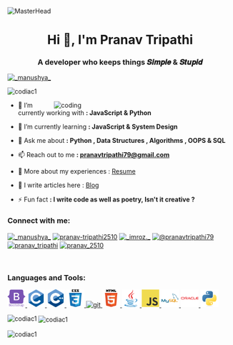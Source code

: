 ![MasterHead](https://visme.co/blog/wp-content/uploads/powerpoint-animation-how-to-add-animation-to-powerpoint.gif)

<h1 align="center">Hi 👋, I'm Pranav Tripathi</h1>
<h3 align="center">A developer who keeps things 𝑺𝒊𝒎𝒑𝒍𝒆 & 𝑺𝒕𝒖𝒑𝒊𝒅</h3>
<!--<img align="right" alt="Coding" width="400" height = "335" src="https://i.pinimg.com/originals/e4/26/70/e426702edf874b181aced1e2fa5c6cde.gif"> -->


<p align="left"> <a href="https://twitter.com/_manushya_" target="blank"><img src="https://img.shields.io/twitter/follow/_manushya_?logo=twitter&style=for-the-badge" alt="_manushya_" /> </p>
<p align="left"> </a><img src="https://komarev.com/ghpvc/?username=codiac1&label=Profile%20views&color=0e75b6&style=flat" alt="codiac1" /> </p>
<img align="right" alt="coding" width="400" src="https://user-images.githubusercontent.com/55389276/140866485-8fb1c876-9a8f-4d6a-98dc-08c4981eaf70.gif">

- 🔭 I’m currently working with **: JavaScript & Python**

- 🌱 I’m currently learning **: JavaScript & System Design**

- 💬 Ask me about **: Python , Data Structures , Algorithms , OOPS & SQL**

- 📫 Reach out to me **: pranavtripathi79@gmail.com**

- 📄 More about my experiences : <a href = "https://drive.google.com/file/d/1sgAAIKnkzdNtv-ypimota8DoXsqpZsK4/view?usp=sharing"> Resume </a>

- 📝 I write articles here : <a href='https://medium.com/@pranavtripathi79'>Blog</a>

- ⚡ Fun fact **: I write code as well as poetry, Isn't it creative ?**

<!-- BLOG-POST-LIST:START -->
<!-- BLOG-POST-LIST:END -->

<h3 align="left">Connect with me:</h3>
<p align="left">
<a href="https://twitter.com/_manushya_" target="blank"><img align="center" src="https://raw.githubusercontent.com/rahuldkjain/github-profile-readme-generator/master/src/images/icons/Social/twitter.svg" alt="_manushya_" height="30" width="40" /></a>
<a href="https://linkedin.com/in/pranav-tripathi2510" target="blank"><img align="center" src="https://raw.githubusercontent.com/rahuldkjain/github-profile-readme-generator/master/src/images/icons/Social/linked-in-alt.svg" alt="pranav-tripathi2510" height="30" width="40" /></a>
<a href="https://instagram.com/_imroz._" target="blank"><img align="center" src="https://raw.githubusercontent.com/rahuldkjain/github-profile-readme-generator/master/src/images/icons/Social/instagram.svg" alt="_imroz._" height="30" width="40" /></a>
<a href="https://medium.com/@pranavtripathi79" target="blank"><img align="center" src="https://raw.githubusercontent.com/rahuldkjain/github-profile-readme-generator/master/src/images/icons/Social/medium.svg" alt="@pranavtripathi79" height="30" width="40" /></a>
<a href="https://www.hackerrank.com/pranav_tripathi" target="blank"><img align="center" src="https://raw.githubusercontent.com/rahuldkjain/github-profile-readme-generator/master/src/images/icons/Social/hackerrank.svg" alt="pranav_tripathi" height="30" width="40" /></a>
<a href="https://www.leetcode.com/pranav_2510" target="blank"><img align="center" src="https://raw.githubusercontent.com/rahuldkjain/github-profile-readme-generator/master/src/images/icons/Social/leet-code.svg" alt="pranav_2510" height="30" width="40" /></a>
</p>
<br>
<h3 align="left">Languages and Tools:</h3>
<p align="left"> <a href="https://getbootstrap.com" target="_blank" rel="noreferrer"> <img src="https://raw.githubusercontent.com/devicons/devicon/master/icons/bootstrap/bootstrap-plain-wordmark.svg" alt="bootstrap" width="40" height="40"/> </a> <a href="https://www.cprogramming.com/" target="_blank" rel="noreferrer"> <img src="https://raw.githubusercontent.com/devicons/devicon/master/icons/c/c-original.svg" alt="c" width="40" height="40"/> </a> <a href="https://www.w3schools.com/cpp/" target="_blank" rel="noreferrer"> <img src="https://raw.githubusercontent.com/devicons/devicon/master/icons/cplusplus/cplusplus-original.svg" alt="cplusplus" width="40" height="40"/> </a> <a href="https://www.w3schools.com/css/" target="_blank" rel="noreferrer"> <img src="https://raw.githubusercontent.com/devicons/devicon/master/icons/css3/css3-original-wordmark.svg" alt="css3" width="40" height="40"/> </a> <a href="https://git-scm.com/" target="_blank" rel="noreferrer"> <img src="https://www.vectorlogo.zone/logos/git-scm/git-scm-icon.svg" alt="git" width="40" height="40"/> </a> <a href="https://www.w3.org/html/" target="_blank" rel="noreferrer"> <img src="https://raw.githubusercontent.com/devicons/devicon/master/icons/html5/html5-original-wordmark.svg" alt="html5" width="40" height="40"/> </a> <a href="https://www.java.com" target="_blank" rel="noreferrer"> <img src="https://raw.githubusercontent.com/devicons/devicon/master/icons/java/java-original.svg" alt="java" width="40" height="40"/> </a> <a href="https://developer.mozilla.org/en-US/docs/Web/JavaScript" target="_blank" rel="noreferrer"> <img src="https://raw.githubusercontent.com/devicons/devicon/master/icons/javascript/javascript-original.svg" alt="javascript" width="40" height="40"/> </a> <a href="https://www.mysql.com/" target="_blank" rel="noreferrer"> <img src="https://raw.githubusercontent.com/devicons/devicon/master/icons/mysql/mysql-original-wordmark.svg" alt="mysql" width="40" height="40"/> </a> <a href="https://www.oracle.com/" target="_blank" rel="noreferrer"> <img src="https://raw.githubusercontent.com/devicons/devicon/master/icons/oracle/oracle-original.svg" alt="oracle" width="40" height="40"/> </a> <a href="https://www.python.org" target="_blank" rel="noreferrer"> <img src="https://raw.githubusercontent.com/devicons/devicon/master/icons/python/python-original.svg" alt="python" width="40" height="40"/> </a> </p>

<p><img align="left" src="https://github-readme-stats.vercel.app/api/top-langs?username=codiac1&show_icons=true&locale=en&layout=compact" alt="codiac1" /></p>

<p>&nbsp;<img align="center" src="https://github-readme-stats.vercel.app/api?username=codiac1&show_icons=true&locale=en" alt="codiac1" /></p>

<p><img align="center" src="https://github-readme-streak-stats.herokuapp.com/?user=codiac1&" alt="codiac1" /></p>
